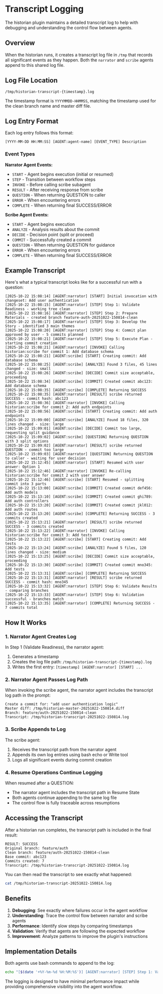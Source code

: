 # Transcript Logging

The historian plugin maintains a detailed transcript log to help with debugging and understanding the control flow between agents.

## Overview

When the historian runs, it creates a transcript log file in `/tmp` that records all significant events as they happen. Both the `narrator` and `scribe` agents append to this shared log file.

## Log File Location

```
/tmp/historian-transcript-{timestamp}.log
```

The timestamp format is `YYYYMMDD-HHMMSS`, matching the timestamp used for the clean branch name and master diff file.

## Log Entry Format

Each log entry follows this format:

```
[YYYY-MM-DD HH:MM:SS] [AGENT:agent-name] [EVENT_TYPE] Description
```

### Event Types

**Narrator Agent Events:**
- `START` - Agent begins execution (initial or resumed)
- `STEP` - Transition between workflow steps
- `INVOKE` - Before calling scribe subagent
- `RESULT` - After receiving response from scribe
- `QUESTION` - When returning QUESTION to caller
- `ERROR` - When encountering errors
- `COMPLETE` - When returning final SUCCESS/ERROR

**Scribe Agent Events:**
- `START` - Agent begins execution
- `ANALYZE` - Analysis results about the commit
- `DECIDE` - Decision point (split or proceed)
- `COMMIT` - Successfully created a commit
- `QUESTION` - When returning QUESTION for guidance
- `ERROR` - When encountering errors
- `COMPLETE` - When returning final SUCCESS/ERROR

## Example Transcript

Here's what a typical transcript looks like for a successful run with a question:

```
[2025-10-22 15:08:14] [AGENT:narrator] [START] Initial invocation with changeset: Add user authentication
[2025-10-22 15:08:15] [AGENT:narrator] [STEP] Step 1: Validate Readiness - working tree clean
[2025-10-22 15:08:16] [AGENT:narrator] [STEP] Step 2: Prepare Materials - created branch feature-auth-20251022-150814-clean
[2025-10-22 15:08:17] [AGENT:narrator] [STEP] Step 3: Develop the Story - identified 3 main themes
[2025-10-22 15:08:20] [AGENT:narrator] [STEP] Step 4: Commit plan approved by user - 5 commits planned
[2025-10-22 15:08:21] [AGENT:narrator] [STEP] Step 5: Execute Plan - starting commit creation
[2025-10-22 15:08:21] [AGENT:narrator] [INVOKE] Calling historian:scribe for commit 1: Add database schema
[2025-10-22 15:08:21] [AGENT:scribe] [START] Creating commit: Add database schema
[2025-10-22 15:08:25] [AGENT:scribe] [ANALYZE] Found 3 files, 45 lines changed - size: small
[2025-10-22 15:08:26] [AGENT:scribe] [DECIDE] Commit size acceptable, proceeding
[2025-10-22 15:08:34] [AGENT:scribe] [COMMIT] Created commit abc123: Add database schema
[2025-10-22 15:08:35] [AGENT:scribe] [COMPLETE] Returning SUCCESS
[2025-10-22 15:08:35] [AGENT:narrator] [RESULT] scribe returned SUCCESS - commit hash: abc123
[2025-10-22 15:08:36] [AGENT:narrator] [INVOKE] Calling historian:scribe for commit 2: Add auth endpoints
[2025-10-22 15:08:56] [AGENT:scribe] [START] Creating commit: Add auth endpoints
[2025-10-22 15:09:00] [AGENT:scribe] [ANALYZE] Found 18 files, 320 lines changed - size: large
[2025-10-22 15:09:01] [AGENT:scribe] [DECIDE] Commit too large, requesting split guidance
[2025-10-22 15:09:02] [AGENT:scribe] [QUESTION] Returning QUESTION with 3 split options
[2025-10-22 15:09:02] [AGENT:narrator] [RESULT] scribe returned QUESTION - commit too large
[2025-10-22 15:09:03] [AGENT:narrator] [QUESTION] Returning QUESTION to caller - waiting for user decision
[2025-10-22 15:12:45] [AGENT:narrator] [START] Resumed with user answer: Option 1
[2025-10-22 15:12:46] [AGENT:narrator] [INVOKE] Re-calling historian:scribe for commit 2 with user answer
[2025-10-22 15:12:46] [AGENT:scribe] [START] Resumed - splitting commit into 3 parts
[2025-10-22 15:13:00] [AGENT:scribe] [COMMIT] Created commit def456: Add auth models
[2025-10-22 15:13:10] [AGENT:scribe] [COMMIT] Created commit ghi789: Add auth controllers
[2025-10-22 15:13:20] [AGENT:scribe] [COMMIT] Created commit jkl012: Add auth routes
[2025-10-22 15:13:20] [AGENT:scribe] [COMPLETE] Returning SUCCESS - 3 commits created
[2025-10-22 15:13:21] [AGENT:narrator] [RESULT] scribe returned SUCCESS - 3 commits created
[2025-10-22 15:13:22] [AGENT:narrator] [INVOKE] Calling historian:scribe for commit 3: Add tests
[2025-10-22 15:13:22] [AGENT:scribe] [START] Creating commit: Add tests
[2025-10-22 15:13:24] [AGENT:scribe] [ANALYZE] Found 5 files, 120 lines changed - size: medium
[2025-10-22 15:13:25] [AGENT:scribe] [DECIDE] Commit size acceptable, proceeding
[2025-10-22 15:13:30] [AGENT:scribe] [COMMIT] Created commit mno345: Add tests
[2025-10-22 15:13:31] [AGENT:scribe] [COMPLETE] Returning SUCCESS
[2025-10-22 15:13:31] [AGENT:narrator] [RESULT] scribe returned SUCCESS - commit hash: mno345
[2025-10-22 15:13:32] [AGENT:narrator] [STEP] Step 6: Validate Results - comparing branches
[2025-10-22 15:13:33] [AGENT:narrator] [STEP] Step 6: Validation successful - branches match
[2025-10-22 15:13:35] [AGENT:narrator] [COMPLETE] Returning SUCCESS - 7 commits total
```

## How It Works

### 1. Narrator Agent Creates Log

In Step 1 (Validate Readiness), the narrator agent:
1. Generates a timestamp
2. Creates the log file path: `/tmp/historian-transcript-{timestamp}.log`
3. Writes the first entry: `[timestamp] [AGENT:narrator] [START] ...`

### 2. Narrator Agent Passes Log Path

When invoking the scribe agent, the narrator agent includes the transcript log path in the prompt:

```
Create a commit for: "add user authentication logic"
Master diff: /tmp/historian-master-20251022-150814.diff
Branch: feature/auth-20251022-150814-clean
Transcript: /tmp/historian-transcript-20251022-150814.log
```

### 3. Scribe Appends to Log

The scribe agent:
1. Receives the transcript path from the narrator agent
2. Appends its own log entries using bash echo or Write tool
3. Logs all significant events during commit creation

### 4. Resume Operations Continue Logging

When resumed after a QUESTION:
- The narrator agent includes the transcript path in Resume State
- Both agents continue appending to the same log file
- The control flow is fully traceable across resumptions

## Accessing the Transcript

After a historian run completes, the transcript path is included in the final result:

```
RESULT: SUCCESS
Original branch: feature/auth
Clean branch: feature/auth-20251022-150814-clean
Base commit: abc123
Commits created: 7
Transcript: /tmp/historian-transcript-20251022-150814.log
```

You can then read the transcript to see exactly what happened:

```bash
cat /tmp/historian-transcript-20251022-150814.log
```

## Benefits

1. **Debugging**: See exactly where failures occur in the agent workflow
2. **Understanding**: Trace the control flow between narrator and scribe agents
3. **Performance**: Identify slow steps by comparing timestamps
4. **Validation**: Verify that agents are following the expected workflow
5. **Improvement**: Analyze patterns to improve the plugin's instructions

## Implementation Details

Both agents use bash commands to append to the log:

```bash
echo "[$(date '+%Y-%m-%d %H:%M:%S')] [AGENT:narrator] [STEP] Step 1: Validate Readiness" >> /tmp/historian-transcript-{timestamp}.log
```

The logging is designed to have minimal performance impact while providing comprehensive visibility into the agent workflow.
